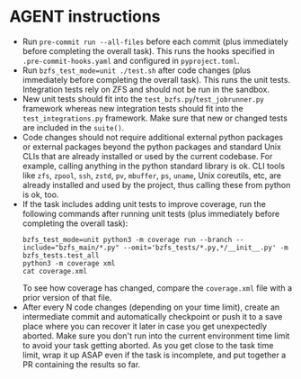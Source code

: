 # AGENT instructions

- Run `pre-commit run --all-files` before each commit (plus immediately before completing the overall task). This runs
  the hooks specified in `.pre-commit-hooks.yaml` and configured in `pyproject.toml`.
- Run `bzfs_test_mode=unit ./test.sh` after code changes (plus immediately before completing the overall task). This
  runs the unit tests. Integration tests rely on ZFS and should not be run in the sandbox.
- New unit tests should fit into the `test_bzfs.py`/`test_jobrunner.py` framework whereas new integration tests should
  fit into the `test_integrations.py` framework. Make sure that new or changed tests are included in the `suite()`.
- Code changes should not require additional external python packages or external packages beyond the python packages
  and standard Unix CLIs that are already installed or used by the current codebase. For example, calling anything in
  the python standard library is ok. CLI tools like `zfs`, `zpool`, `ssh`, `zstd`, `pv`, `mbuffer`, `ps`, `uname`, Unix
  coreutils, etc, are already installed and used by the project, thus calling these from python is ok, too.
- If the task includes adding unit tests to improve coverage, run the following commands after running unit tests
  (plus immediately before completing the overall task):
  ```
  bzfs_test_mode=unit python3 -m coverage run --branch --include="bzfs_main/*.py" --omit='bzfs_tests/*.py,*/__init__.py' -m bzfs_tests.test_all
  python3 -m coverage xml
  cat coverage.xml
  ```
  To see how coverage has changed, compare the `coverage.xml` file with a prior version of that file.
- After every N code changes (depending on your time limit), create an intermediate commit and automatically checkpoint
  or push it to a save place where you can recover it later in case you get unexpectedly aborted. Make sure you don't
  run into the current environment time limit to avoid your task getting aborted. As you get close to the task time
  limit, wrap it up ASAP even if the task is incomplete, and put together a PR containing the results so far.
